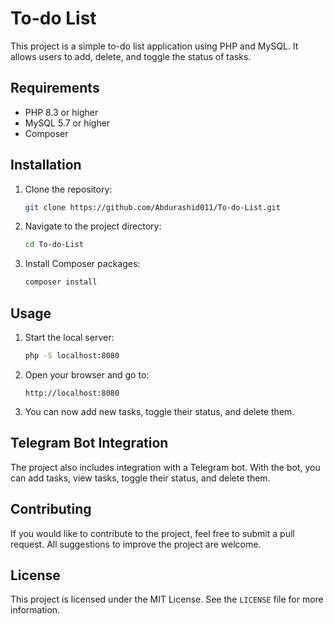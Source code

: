 # To-do List

This project is a simple to-do list application using PHP and MySQL. It allows users to add, delete, and toggle the status of tasks.

## Requirements

- PHP 8.3 or higher
- MySQL 5.7 or higher
- Composer

## Installation

1. Clone the repository:
    ```bash
    git clone https://github.com/Abdurashid011/To-do-List.git
    ```

2. Navigate to the project directory:
    ```bash
    cd To-do-List
    ```

3. Install Composer packages:
    ```bash
    composer install
    ```

## Usage

1. Start the local server:
    ```bash
    php -S localhost:8080
    ```

2. Open your browser and go to:
    ```
    http://localhost:8080
    ```

3. You can now add new tasks, toggle their status, and delete them.

## Telegram Bot Integration

The project also includes integration with a Telegram bot. With the bot, you can add tasks, view tasks, toggle their status, and delete them.


## Contributing

If you would like to contribute to the project, feel free to submit a pull request. All suggestions to improve the project are welcome.

## License

This project is licensed under the MIT License. See the `LICENSE` file for more information.
